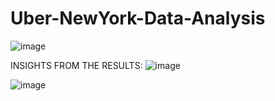 # Uber-NewYork-Data-Analysis


![image](https://github.com/Srivatsan8055/Uber-NewYork-Data-Analysis/assets/114812178/3c31bb19-2481-4a9e-9f15-f24b3e4b7675)

INSIGHTS FROM THE RESULTS:
![image](https://github.com/Srivatsan8055/Uber-NewYork-Data-Analysis/assets/114812178/55e1819a-607d-4449-ab13-742bc0d9f088)

![image](https://github.com/Srivatsan8055/Uber-NewYork-Data-Analysis/assets/114812178/82c1ea92-f2e5-4a71-8e92-118380b15d5d)
